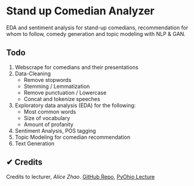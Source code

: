 # Stand up Comedian Analyzer
EDA and sentiment analysis for stand-up comedians, recommendation for whom to follow, comedy generation and topic modeling with NLP & GAN.

## Todo
1. Webscrape for comedians and their presentations
2. Data-Cleaning
   - Remove stopwords
   - Stemming / Lemmatization
   - Remove punctuation / Lowercase
   - Concat and tokenize speeches
4. Exploratory data analysis (EDA) for the following:
   - Most common words
   - Size of vocabulary
   - Amount of profanity
5. Sentiment Analysis, POS tagging
6. Topic Modeling for comedian recommendation
7. Text Generation

## ✔ Credits
Credits to lecturer, *Alice Zhao*. [GitHub Repo](https://github.com/adashofdata/nlp-in-python-tutorial), [PyOhio Lecture](https://www.youtube.com/watch?v=xvqsFTUsOmc)
